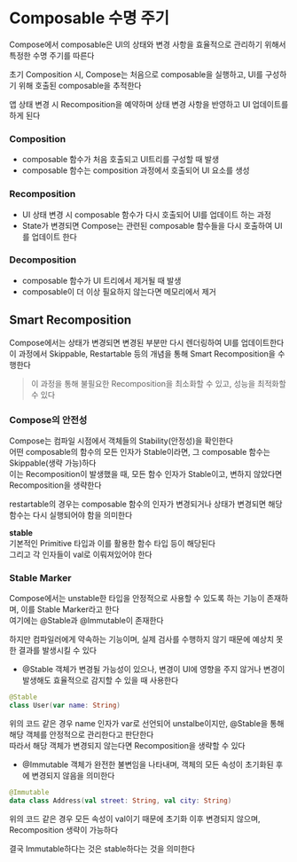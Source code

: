 # Composable 수명 주기
Compose에서 composable은 UI의 상태와 변경 사항을 효율적으로 관리하기 위해서 특정한 수명 주기를 따른다

초기 Composition 시, Compose는 처음으로 composable을 실행하고, UI를 구성하기 위해 호출된 composable을 추적한다

앱 상태 변경 시 Recomposition을 예약하며 상태 변경 사항을 반영하고 UI 업데이트를 하게 된다

### Composition
+ composable 함수가 처음 호출되고 UI트리를 구성할 때 발생
+ composable 함수는 composition 과정에서 호출되어 UI 요소를 생성

### Recomposition
+ UI 상태 변경 시 composable 함수가 다시 호출되어 UI를 업데이트 하는 과정
+ State가 변경되면 Compose는 관련된 composable 함수들을 다시 호출하여 UI를 업데이트 한다

### Decomposition
+ composable 함수가 UI 트리에서 제거될 때 발생
+ composable이 더 이상 필요하지 않는다면 메모리에서 제거

## Smart Recomposition
Compose에서는 상태가 변경되면 변경된 부분만 다시 렌더링하여 UI를 업데이트한다       
이 과정에서 Skippable, Restartable 등의 개념을 통해 Smart Recomposition을 수행한다
> 이 과정을 통해 불필요한 Recomposition을 최소화할 수 있고, 성능을 최적화할 수 있다

### Compose의 안전성
Compose는 컴파일 시점에서 객체들의 Stability(안정성)을 확인한다     
어떤 composable의 함수의 모든 인자가 Stable이라면, 그 composable 함수는 Skippable(생략 가능)하다        
이는 Recomposition이 발생했을 때, 모든 함수 인자가 Stable이고, 변하지 않았다면 Recomposition을 생략한다     

restartable의 경우는 composable 함수의 인자가 변경되거나 상태가 변경되면 해당 함수는 다시 실행되어야 함을 의미한다

**stable**      
기본적인 Primitive 타입과 이를 활용한 함수 타입 등이 해당된다       
그리고 각 인자들이 val로 이뤄져있어야 한다

### Stable Marker
Compose에서는 unstable한 타입을 안정적으로 사용할 수 있도록 하는 기능이 존재하며, 이를 Stable Marker라고 한다       
여기에는 @Stable과 @Immutable이 존재한다

하지만 컴파일러에게 약속하는 기능이며, 실제 검사를 수행하지 않기 때문에 예상치 못한 결과를 발생시킬 수 있다

+ @Stable
객체가 변경될 가능성이 있으나, 변경이 UI에 영향을 주지 않거나 변경이 발생해도 효율적으로 감지할 수 있을 때 사용한다

```kotlin
@Stable
class User(var name: String)
```
위의 코드 같은 경우 name 인자가 var로 선언되어 unstalbe이지만, @Stable을 통해 해당 객체를 안정적으로 관리한다고 판단한다        
따라서 해당 객체가 변경되지 않는다면 Recomposition을 생략할 수 있다

+ @Immutable
객체가 완전한 불변임을 나타내며, 객체의 모든 속성이 초기화된 후에 변경되지 않음을 의미한다      

```kotlin
@Immutable
data class Address(val street: String, val city: String)
```
위의 코드 같은 경우 모든 속성이 val이기 때문에 초기화 이후 변경되지 않으며, Recomposition 생략이 가능하다

결국 Immutable하다는 것은 stable하다는 것을 의미한다